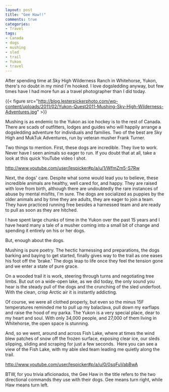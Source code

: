 ```yaml
---
layout: post
title: "Gee Haw!!"
comments: true
categories:
- Travel
tags:
- Canada
- dogs
- mushing
- sled
- trail
- Yukon
- travel
---
```


After spending time at Sky High Wilderness Ranch in Whitehorse, Yukon, there's no doubt in my mind I'm hooked. I love dogsledding anyway, but few times have I had more fun as a travel photographer than I did today.

{{< figure src="http://blog.lesterpickerphoto.com/wp-content/uploads/2011/02/Yukon-Quest2011-Mushing-Sky-High-Wilderness-Adventures.jpg" >}}

Mushing is as endemic to the Yukon as ice hockey is to the rest of Canada. There are scads of outfitters, lodges and guides who will happily arrange a dogsledding adventure for individuals and families. Two of the best are Sky High and MukTuk Adventures, run by veteran musher Frank Turner. 

Two things to mention. First, these dogs are incredible. They live to work. Never have I seen animals so eager to run. If you doubt that at all, take a look at this quick YouTube video I shot.

<a href="http://www.youtube.com/user/lespicker#p/a/u/1/WfmZm5-S7Rw">http://www.youtube.com/user/lespicker#p/a/u/1/WfmZm5-S7Rw</a>

Next, the dogs' care. Despite what some would lead you to believe, these incredible animals are healthy, well cared for, and happy. They are raised with love from birth, although there are undoubtedly the rare instances of abuse by mental misfits, I'm sure. The dogs are socialized as puppies by the older animals and by time they are adults, they are eager to join a team. They have practiced running free besides a harnessed team and are ready to pull as soon as they are hitched.

I have spent large chunks of time in the Yukon over the past 15 years and I have heard many a tale of a musher coming into a small bit of change and spending it entirely on his or her dogs.

But, enough about the dogs.

Mushing is pure poetry. The hectic harnessing and preparations, the dogs barking and baying to get started, finally gives way to the trail as one eases his foot off the 'brake.' The dogs leap to life once they feel the tension gone and we enter a state of pure grace.

On a wooded trail it is work, steering through turns and negotiating tree limbs. But out on a wide-open lake, as we did today, the only sound you hear is the steady pull of the dogs and the crunching of the sled underfoot. With the clean, crisp Arctic air it is instantly addicting.

Of course, we were all clothed properly, but even so the minus 15F temperatures reminded me to pull up my balaclava, pull down my earflaps and raise the hood of my parka. The Yukon is a very special place, dear to my heart and soul. With only 34,000 people, and 27,000 of them living in Whitehorse, the open space is stunning.

And, so we went, around and across Fish Lake, where at times the wind blew patches of snow off the frozen surface, exposing clear ice, our sleds slipping, sliding and scraping for just a few seconds.  Here you can see a view of the Fish Lake, with my able sled team leading me quietly along the trail.

<a href="http://www.youtube.com/user/lespicker#p/a/u/0/0sqFuVabBwA">http://www.youtube.com/user/lespicker#p/a/u/0/0sqFuVabBwA</a>

BTW, for you trivia aficionados, the Gee Haw in the title refers to the two directional commands they use with their dogs. Gee means turn right, while Haw means turn left.